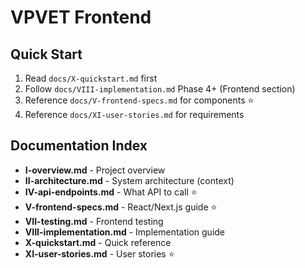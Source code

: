 # VPVET Frontend

## Quick Start
1. Read `docs/X-quickstart.md` first
2. Follow `docs/VIII-implementation.md` Phase 4+ (Frontend section)
3. Reference `docs/V-frontend-specs.md` for components ⭐
4. Reference `docs/XI-user-stories.md` for requirements

## Documentation Index
- **I-overview.md** - Project overview
- **II-architecture.md** - System architecture (context)
- **IV-api-endpoints.md** - What API to call ⭐
- **V-frontend-specs.md** - React/Next.js guide ⭐
- **VII-testing.md** - Frontend testing
- **VIII-implementation.md** - Implementation guide
- **X-quickstart.md** - Quick reference
- **XI-user-stories.md** - User stories ⭐
